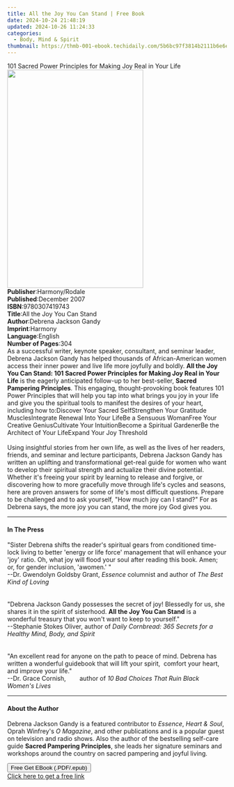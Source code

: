 ```yaml
---
title: All the Joy You Can Stand | Free Book
date: 2024-10-24 21:48:19
updated: 2024-10-26 11:24:33
categories:
  - Body, Mind & Spirit
thumbnail: https://thmb-001-ebook.techidaily.com/5b6bc97f3814b2111b6e6e41228cfab09a6943c9a4ef8e1b7f3d5dfa2ed497bf.jpg
---
```

<main id="book-container">
  <div class="flex flex-col">
    <div class="book-brief flex-1 py-6 px-4 sm:p-6 md:py-10 md:px-8">
      <!-- brief-->
      <div class="book-brief-main">
        101 Sacred Power Principles for Making Joy Real in Your Life
      </div>
    </div>
    <div
      class="book-meta-info flex-1 grid gap-4 col-start-1 col-end-3 row-start-1 sm:mb-6 sm:grid-cols-4 lg:gap-6 lg:col-start-2 lg:row-end-6 lg:row-span-6 lg:mb-0"
    >
      <div
        class="book-meta-info-left place-content-center mt-4 p-4 text-sm leading-6 col-start-2 col-span-2 dark:text-slate-400"
      >
        <img
          class="w-full h-500 object-cover rounded-lg sm:h-255 sm:col-span-2 lg:col-span-full"
          src="https://img-001-ebook.techidaily.com/77da6c6c24c2c285ce1a924b221a78faf7cd622ad7b1dbdf8a0410cea26b4600.jpg"
          alt=""
          width="312"
          height="500"
        />
      </div>
      <div
        class="book-meta-info-right mt-2 col-start-1 row-start-2 col-span-3 self-center"
      >
        <!-- meta data  -->
        <div class="flex flex-col px-4 md:px-8">
          <div class="flex-1">
            <strong>Publisher</strong>:<span class="px-2">Harmony/Rodale</span>
          </div>
          <div class="flex-1">
            <strong>Published</strong>:<span class="px-2">December 2007</span>
          </div>
          <div class="flex-1">
            <strong>ISBN</strong>:<span class="px-2">9780307419743</span>
          </div>
          <div class="flex-1">
            <strong>Title</strong>:<span class="px-2"
              >All the Joy You Can Stand</span
            >
          </div>
          <div class="flex-1">
            <strong>Author</strong>:<span class="px-2"
              >Debrena Jackson Gandy</span
            >
          </div>
          <div class="flex-1">
            <strong>Imprint</strong>:<span class="px-2">Harmony</span>
          </div>
          <div class="flex-1">
            <strong>Language</strong>:<span class="px-2">English</span>
          </div>
          <div class="flex-1">
            <strong>Number of Pages</strong>:<span class="px-2">304</span>
          </div>
        </div>
      </div>
    </div>
    <div class="book-description flex-1 py-6 px-4 sm:p-6 md:py-10 md:px-8">
      <div class="book-description-main">
        <div accordion-content="" id="description">
          As a successful writer, keynote speaker, consultant, and seminar
          leader, Debrena Jackson Gandy has helped thousands of African-American
          women access their inner power and live life more joyfully and boldly.
          <b
            >All the Joy You Can Stand: 101 Sacred Power Principles for Making
            Joy Real in Your Life</b
          >
          is the eagerly anticipated follow-up to her best-seller,
          <b>Sacred Pampering Principles</b>. This engaging, thought-provoking
          book features 101 Power Principles that will help you tap into what
          brings you joy in your life and give you the spiritual tools to
          manifest the desires of your heart, including how to:Discover Your
          Sacred SelfStrengthen Your Gratitude MusclesIntegrate Renewal Into
          Your LifeBe a Sensuous WomanFree Your Creative GeniusCultivate Your
          IntuitionBecome a Spiritual GardenerBe the Architect of Your
          LifeExpand Your Joy Threshold<br /><br />Using insightful stories from
          her own life, as well as the lives of her readers, friends, and
          seminar and lecture participants, Debrena Jackson Gandy has written an
          uplifting and transformational get-real guide for women who want to
          develop their spiritual strength and actualize their divine potential.
          Whether it's freeing your spirit by learning to release and forgive,
          or discovering how to more gracefully move through life's cycles and
          seasons, here are proven answers for some of life's most difficult
          questions. Prepare to be challenged and to ask yourself, "How much joy
          can I stand?" For as Debrena says, the more joy you can stand, the
          more joy God gives you.
        </div>
        <div class="accordion-fader"></div>
      </div>
    </div>
    <div class="book-excerpts flex-1 py-6 px-4 sm:p-6 md:py-10 md:px-8">
      <!-- excerpts-->
      <div class="book-excerpts-main">
        <hr />
        <h4 class="placeholder placeholder-heading">
          <span>In The Press</span>
        </h4>
        <p>
          "Sister Debrena shifts the reader's spiritual gears from conditioned
          time-lock living to better 'energy or life force' management that will
          enhance your 'joy' ratio. Oh, what joy will flood your soul after
          reading this book. Amen; or, for gender inclusion, 'awomen.' "<br />--Dr.
          Gwendolyn Goldsby Grant, <i>Essence</i> columnist and author of
          <i>The Best Kind of Loving</i><br /><br /><br />"Debrena Jackson Gandy
          possesses the secret of joy! Blessedly for us, she shares it in the
          spirit of sisterhood. <b>All the Joy You Can Stand</b> is a wonderful
          treasury that you won't want to keep to yourself."<br />--Stephanie
          Stokes Oliver, author of
          <i
            >Daily Cornbread: 365 Secrets for a Healthy Mind, Body, and
            Spirit</i
          ><br /><br /><br />"An excellent read for anyone on the path to peace
          of mind. Debrena has written a wonderful guidebook that will lift your
          spirit,&nbsp;&nbsp;comfort your heart, and improve your life."<br />--Dr.
          Grace Cornish,&nbsp;&nbsp;&nbsp;&nbsp;&nbsp;&nbsp;&nbsp;&nbsp;author
          of <i>10 Bad Choices That Ruin Black Women's Lives</i>
        </p>
      </div>
    </div>
    <div class="book-about-author flex-1 py-6 px-4 sm:p-6 md:py-10 md:px-8">
      <!-- about author-->
      <div class="book-main-author-main">
        <hr />
        <h4 class="placeholder placeholder-heading">
          <span>About the Author</span>
        </h4>
        <p>
          Debrena Jackson Gandy is a featured contributor to <i>Essence</i>,
          <i>Heart &amp; Soul</i>, Oprah Winfrey's <i>O Magazine</i>, and other
          publications and is a popular guest on television and radio shows.
          Also the author of the bestselling self-care guide
          <b>Sacred Pampering Principles</b>, she leads her signature seminars
          and workshops around the country on sacred pampering and joyful
          living.
        </p>
      </div>
    </div>
    <div class="book-free-get flex-1 py-6 px-4 sm:p-6 md:py-10 md:px-8">
      <button
        id="btn-free-get"
        class="bg-blue-500 hover:bg-blue-700 text-white font-bold py-2 px-4 rounded"
      >
        Free Get EBook (.PDF/.epub)
      </button>
      <div id="countdown-display" class="px-2 text-lg mt-2"></div>
      <a
        id="free-link"
        class="hidden bg-blue-500 hover:bg-blue-700 text-white font-bold py-2 px-4 rounded"
        href="https://www.ebooks.com/en-us/book/341409/all-the-joy-you-can-stand/debrena-jackson-gandy/"
        target="_blank"
        >Click here to get a free link</a
      >
    </div>
    <script>
      let countdownTime = 0;
      let countdownInterval = null;
      document
        .getElementById('btn-free-get')
        .addEventListener('click', startCountdown);
      function startCountdown() {
        countdownTime = new Date().getTime() + 60000 * 3;
        countdownInterval = setInterval(updateCountdown, 1000);
        document.getElementById('btn-free-get').disabled = true;
        document
          .getElementById('btn-free-get')
          .classList.add('bg-gray-500', 'cursor-not-allowed');
      }
      function updateCountdown() {
        let currentTime = new Date().getTime();
        let timeLeft = countdownTime - currentTime;
        let secondsLeft = Math.floor(timeLeft / 1000);
        document.getElementById('countdown-display').innerHTML =
          `Remaining time: ${secondsLeft} seconds.`;
        if (secondsLeft <= 0) {
          clearInterval(countdownInterval);
          document.getElementById('btn-free-get').classList.add('hidden');
          document.getElementById('free-link').classList.remove('hidden');
          document.getElementById('countdown-display').innerHTML = '';
        }
      }
    </script>
  </div>
</main>
